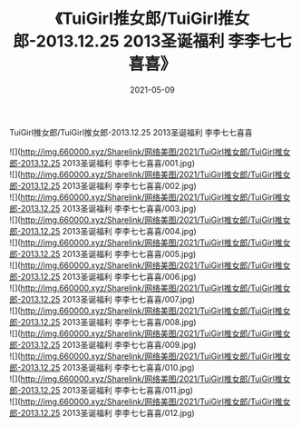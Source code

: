 ﻿---
layout: post
title:  《TuiGirl推女郎/TuiGirl推女郎-2013.12.25 2013圣诞福利 李李七七喜喜》
date:   2021-05-09
img: http://img.660000.xyz/Sharelink/网络美图/2021/TuiGirl推女郎/TuiGirl推女郎-2013.12.25 2013圣诞福利 李李七七喜喜/000.jpg
categories: [美女, 清纯, 唯美]
---

TuiGirl推女郎/TuiGirl推女郎-2013.12.25 2013圣诞福利 李李七七喜喜

 ![](http://img.660000.xyz/Sharelink/网络美图/2021/TuiGirl推女郎/TuiGirl推女郎-2013.12.25 2013圣诞福利 李李七七喜喜/001.jpg) <br>![](http://img.660000.xyz/Sharelink/网络美图/2021/TuiGirl推女郎/TuiGirl推女郎-2013.12.25 2013圣诞福利 李李七七喜喜/002.jpg) <br>![](http://img.660000.xyz/Sharelink/网络美图/2021/TuiGirl推女郎/TuiGirl推女郎-2013.12.25 2013圣诞福利 李李七七喜喜/003.jpg) <br>![](http://img.660000.xyz/Sharelink/网络美图/2021/TuiGirl推女郎/TuiGirl推女郎-2013.12.25 2013圣诞福利 李李七七喜喜/004.jpg) <br>![](http://img.660000.xyz/Sharelink/网络美图/2021/TuiGirl推女郎/TuiGirl推女郎-2013.12.25 2013圣诞福利 李李七七喜喜/005.jpg) <br>![](http://img.660000.xyz/Sharelink/网络美图/2021/TuiGirl推女郎/TuiGirl推女郎-2013.12.25 2013圣诞福利 李李七七喜喜/006.jpg) <br>![](http://img.660000.xyz/Sharelink/网络美图/2021/TuiGirl推女郎/TuiGirl推女郎-2013.12.25 2013圣诞福利 李李七七喜喜/007.jpg) <br>![](http://img.660000.xyz/Sharelink/网络美图/2021/TuiGirl推女郎/TuiGirl推女郎-2013.12.25 2013圣诞福利 李李七七喜喜/008.jpg) <br>![](http://img.660000.xyz/Sharelink/网络美图/2021/TuiGirl推女郎/TuiGirl推女郎-2013.12.25 2013圣诞福利 李李七七喜喜/009.jpg) <br>![](http://img.660000.xyz/Sharelink/网络美图/2021/TuiGirl推女郎/TuiGirl推女郎-2013.12.25 2013圣诞福利 李李七七喜喜/010.jpg) <br>![](http://img.660000.xyz/Sharelink/网络美图/2021/TuiGirl推女郎/TuiGirl推女郎-2013.12.25 2013圣诞福利 李李七七喜喜/011.jpg) <br>![](http://img.660000.xyz/Sharelink/网络美图/2021/TuiGirl推女郎/TuiGirl推女郎-2013.12.25 2013圣诞福利 李李七七喜喜/012.jpg) <br>
